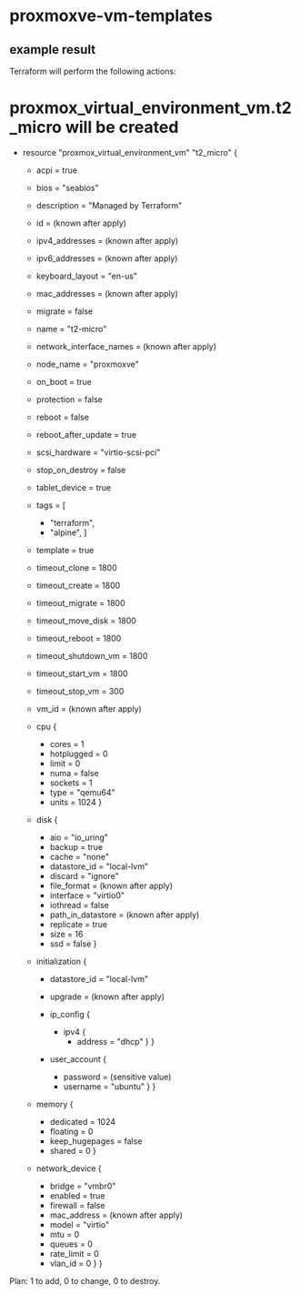 # proxmoxve-vm-templates

## example result

Terraform will perform the following actions:

  # proxmox_virtual_environment_vm.t2_micro will be created
  + resource "proxmox_virtual_environment_vm" "t2_micro" {
      + acpi                    = true
      + bios                    = "seabios"
      + description             = "Managed by Terraform"
      + id                      = (known after apply)
      + ipv4_addresses          = (known after apply)
      + ipv6_addresses          = (known after apply)
      + keyboard_layout         = "en-us"
      + mac_addresses           = (known after apply)
      + migrate                 = false
      + name                    = "t2-micro"
      + network_interface_names = (known after apply)
      + node_name               = "proxmoxve"
      + on_boot                 = true
      + protection              = false
      + reboot                  = false
      + reboot_after_update     = true
      + scsi_hardware           = "virtio-scsi-pci"
      + stop_on_destroy         = false
      + tablet_device           = true
      + tags                    = [
          + "terraform",
          + "alpine",
        ]
      + template                = true
      + timeout_clone           = 1800
      + timeout_create          = 1800
      + timeout_migrate         = 1800
      + timeout_move_disk       = 1800
      + timeout_reboot          = 1800
      + timeout_shutdown_vm     = 1800
      + timeout_start_vm        = 1800
      + timeout_stop_vm         = 300
      + vm_id                   = (known after apply)

      + cpu {
          + cores      = 1
          + hotplugged = 0
          + limit      = 0
          + numa       = false
          + sockets    = 1
          + type       = "qemu64"
          + units      = 1024
        }

      + disk {
          + aio               = "io_uring"
          + backup            = true
          + cache             = "none"
          + datastore_id      = "local-lvm"
          + discard           = "ignore"
          + file_format       = (known after apply)
          + interface         = "virtio0"
          + iothread          = false
          + path_in_datastore = (known after apply)
          + replicate         = true
          + size              = 16
          + ssd               = false
        }

      + initialization {
          + datastore_id = "local-lvm"
          + upgrade      = (known after apply)

          + ip_config {
              + ipv4 {
                  + address = "dhcp"
                }
            }

          + user_account {
              + password = (sensitive value)
              + username = "ubuntu"
            }
        }

      + memory {
          + dedicated      = 1024
          + floating       = 0
          + keep_hugepages = false
          + shared         = 0
        }

      + network_device {
          + bridge      = "vmbr0"
          + enabled     = true
          + firewall    = false
          + mac_address = (known after apply)
          + model       = "virtio"
          + mtu         = 0
          + queues      = 0
          + rate_limit  = 0
          + vlan_id     = 0
        }
    }

Plan: 1 to add, 0 to change, 0 to destroy.
